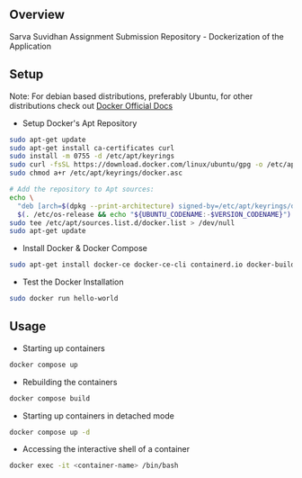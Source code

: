 ## Overview 

Sarva Suvidhan Assignment Submission Repository - Dockerization of the Application

## Setup

  Note: For debian based distributions, preferably Ubuntu, for other distributions check out [Docker Official Docs](https://docs.docker.com/engine/install/)
  
  - Setup Docker's Apt Repository
  ```bash
  sudo apt-get update
  sudo apt-get install ca-certificates curl
  sudo install -m 0755 -d /etc/apt/keyrings
  sudo curl -fsSL https://download.docker.com/linux/ubuntu/gpg -o /etc/apt/keyrings/docker.asc
  sudo chmod a+r /etc/apt/keyrings/docker.asc

  # Add the repository to Apt sources:
  echo \
    "deb [arch=$(dpkg --print-architecture) signed-by=/etc/apt/keyrings/docker.asc] https://download.docker.com/linux/ubuntu \
    $(. /etc/os-release && echo "${UBUNTU_CODENAME:-$VERSION_CODENAME}") stable" | \
  sudo tee /etc/apt/sources.list.d/docker.list > /dev/null
  sudo apt-get update
  ```
  - Install Docker & Docker Compose
  ```bash
  sudo apt-get install docker-ce docker-ce-cli containerd.io docker-buildx-plugin docker-compose-plugin
  ```
  - Test the Docker Installation
  ```bash
  sudo docker run hello-world
  ```

## Usage

  - Starting up containers
  ```bash
  docker compose up
  ```

  - Rebuilding the containers
  ```bash
  docker compose build
  ```

  - Starting up containers in detached mode
  ```bash
  docker compose up -d
  ```

  - Accessing the interactive shell of a container
  ```bash
  docker exec -it <container-name> /bin/bash
  ```


